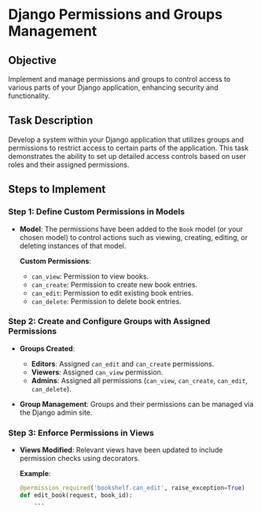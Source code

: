 
# Django Permissions and Groups Management

## Objective
Implement and manage permissions and groups to control access to various parts of your Django application, enhancing security and functionality.

## Task Description
Develop a system within your Django application that utilizes groups and permissions to restrict access to certain parts of the application. This task demonstrates the ability to set up detailed access controls based on user roles and their assigned permissions.

## Steps to Implement

### Step 1: Define Custom Permissions in Models
- **Model**: The permissions have been added to the `Book` model (or your chosen model) to control actions such as viewing, creating, editing, or deleting instances of that model.
  
  **Custom Permissions**:
  - `can_view`: Permission to view books.
  - `can_create`: Permission to create new book entries.
  - `can_edit`: Permission to edit existing book entries.
  - `can_delete`: Permission to delete book entries.

### Step 2: Create and Configure Groups with Assigned Permissions
- **Groups Created**:
  - **Editors**: Assigned `can_edit` and `can_create` permissions.
  - **Viewers**: Assigned `can_view` permission.
  - **Admins**: Assigned all permissions (`can_view`, `can_create`, `can_edit`, `can_delete`).

- **Group Management**: Groups and their permissions can be managed via the Django admin site.

### Step 3: Enforce Permissions in Views
- **Views Modified**: Relevant views have been updated to include permission checks using decorators.
  
  **Example**:
  ```python
  @permission_required('bookshelf.can_edit', raise_exception=True)
  def edit_book(request, book_id):
      ...
